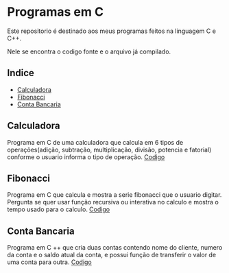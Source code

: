 # Programas em C
Este repositorio é destinado aos meus programas feitos na linguagem C e C++.

Nele se encontra o codigo fonte e o arquivo já compilado.
## Indice

* [Calculadora](https://github.com/Roalli/Programas-em-C#calculadora)
* [Fibonacci](https://github.com/Roalli/Programas-em-C#fibonacci)
* [Conta Bancaria](https://github.com/Roalli/Programas-em-C#conta-bancaria)

## Calculadora

Programa em C de uma calculadora que calcula em 6 tipos de operações(adição, subtração, multiplicação, divisão, potencia e fatorial) conforme o usuario informa o tipo de operação. [Codigo](/calculadora.c)

## Fibonacci

Programa em C que calcula e mostra a serie fibonacci que o usuario digitar. Pergunta se quer usar função recursiva ou interativa no calculo e mostra o tempo usado para o calculo. [Codigo](/fibonacci4.c)

## Conta Bancaria

Programa em C ++ que cria duas contas contendo nome do cliente, numero da conta e o saldo atual da conta, e possui função de transferir o valor de uma conta para outra. [Codigo](/conta2.cpp)
